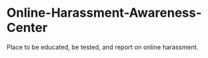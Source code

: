 # Online-Harassment-Awareness-Center
Place to be educated, be tested, and report on online harassment.
